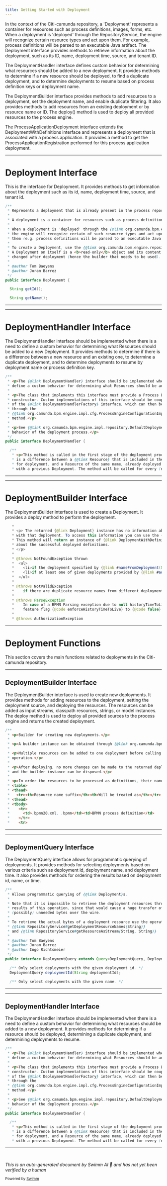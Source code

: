 ```yaml
---
title: Getting Started with Deployment
---
```

In the context of the Citi-camunda repository, a 'Deployment' represents a container for resources such as process definitions, images, forms, etc. When a deployment is 'deployed' through the RepositoryService, the engine will recognize certain resource types and act upon them. For example, process definitions will be parsed to an executable Java artifact. The Deployment interface provides methods to retrieve information about the deployment, such as its ID, name, deployment time, source, and tenant ID.

The DeploymentHandler interface defines custom behavior for determining what resources should be added to a new deployment. It provides methods to determine if a new resource should be deployed, to find a duplicate deployment, and to determine deployments to resume based on process definition keys or deployment name.

The DeploymentBuilder interface provides methods to add resources to a deployment, set the deployment name, and enable duplicate filtering. It also provides methods to add resources from an existing deployment or by resource name or ID. The deploy() method is used to deploy all provided resources to the process engine.

The ProcessApplicationDeployment interface extends the DeploymentWithDefinitions interface and represents a deployment that is associated with a process application. It provides a method to get the ProcessApplicationRegistration performed for this process application deployment.

<SwmSnippet path="/engine/src/main/java/org/camunda/bpm/engine/repository/Deployment.java" line="21">

---

# Deployment Interface

This is the interface for Deployment. It provides methods to get information about the deployment such as its id, name, deployment time, source, and tenant id.

```java
/**
 * Represents a deployment that is already present in the process repository.
 *
 * A deployment is a container for resources such as process definitions, images, forms, etc.
 *
 * When a deployment is 'deployed' through the {@link org.camunda.bpm.engine.RepositoryService},
 * the engine will recognize certain of such resource types and act upon
 * them (e.g. process definitions will be parsed to an executable Java artifact).
 *
 * To create a Deployment, use the {@link org.camunda.bpm.engine.repository.DeploymentBuilder}.
 * A Deployment on itself is a <b>read-only</b> object and its content cannot be
 * changed after deployment (hence the builder that needs to be used).
 *
 * @author Tom Baeyens
 * @author Joram Barrez
 */
public interface Deployment {

  String getId();

  String getName();
```

---

</SwmSnippet>

<SwmSnippet path="/engine/src/main/java/org/camunda/bpm/engine/repository/DeploymentHandler.java" line="21">

---

# DeploymentHandler Interface

The DeploymentHandler interface should be implemented when there is a need to define a custom behavior for determining what Resources should be added to a new Deployment. It provides methods to determine if there is a difference between a new resource and an existing one, to determine a duplicate deployment, and to determine deployments to resume by deployment name or process definition key.

```java
/**
 * <p>The {@link DeploymentHandler} interface should be implemented when there is a need to
 * define a custom behavior for determining what Resources should be added to a new Deployment.</p>
 *
 * <p>The class that implements this interface must provide a Process Engine parameter in it's
 * constructor. Custom implementations of this interface should be coupled with an implementation
 * of the {@link DeploymentHandlerFactory} interface, which can then be wired to the Process Engine
 * through the
 * {@link org.camunda.bpm.engine.impl.cfg.ProcessEngineConfigurationImpl#setDeploymentHandlerFactory(DeploymentHandlerFactory)}
 * method.</p>
 *
 * <p>See {@link org.camunda.bpm.engine.impl.repository.DefaultDeploymentHandler} for the default
 * behavior of the deployment process.</p>
 */
public interface DeploymentHandler {

  /**
   * <p>This method is called in the first stage of the deployment process. It determines if there
   * is a difference between a {@link Resource} that is included in the set of resources provided
   * for deployment, and a Resource of the same name, already deployed to the Process Engine
   * with a previous Deployment. The method will be called for every (new, existing) Resource
```

---

</SwmSnippet>

<SwmSnippet path="/engine/src/main/java/org/camunda/bpm/engine/repository/DeploymentBuilder.java" line="202">

---

# DeploymentBuilder Interface

The DeploymentBuilder interface is used to create a Deployment. It provides a deploy method to perform the deployment.

```java
   *
   * <p> The returned {@link Deployment} instance has no information about the definitions, which are deployed
   * with that deployment. To access this information you can use the {@link #deployWithResult()} method.
   * This method will return an instance of {@link DeploymentWithDefinitions}, which contains the information
   * about the successful deployed definitions.
   * </p>
   *
   * @throws NotFoundException thrown
   *  <ul>
   *    <li>if the deployment specified by {@link #nameFromDeployment(String)} does not exist or</li>
   *    <li>if at least one of given deployments provided by {@link #addDeploymentResources(String)} does not exist.</li>
   *  </ul>
   *
   * @throws NotValidException
   *    if there are duplicate resource names from different deployments to re-deploy.
   *
   * @throws ParseException
   *    In case of a BPMN Parsing exception due to null historyTimeToLive. To disable this behaviour, configure the
   *    feature flag {@code enforceHistoryTimeToLive} to {@code false}.
   *
   * @throws AuthorizationException
```

---

</SwmSnippet>

# Deployment Functions

This section covers the main functions related to deployments in the Citi-camunda repository.

<SwmSnippet path="/engine/src/main/java/org/camunda/bpm/engine/repository/DeploymentBuilder.java" line="34">

---

## DeploymentBuilder Interface

The DeploymentBuilder interface is used to create new deployments. It provides methods for adding resources to the deployment, setting the deployment source, and deploying the resources. The resources can be added as input streams, classpath resources, strings, or model instances. The deploy method is used to deploy all provided sources to the process engine and returns the created deployment.

```java
/**
 * <p>Builder for creating new deployments.</p>
 *
 * <p>A builder instance can be obtained through {@link org.camunda.bpm.engine.RepositoryService#createDeployment()}.</p>
 *
 * <p>Multiple resources can be added to one deployment before calling the {@link #deploy()}
 * operation.</p>
 *
 * <p>After deploying, no more changes can be made to the returned deployment
 * and the builder instance can be disposed.</p>
 *
 * <p>In order the resources to be processed as definitions, their names must have one of allowed suffixes (file extensions in case of file reference).</p>
 * <table>
 * <thead>
 *   <tr><th>Resource name suffix</th><th>Will be treated as</th></tr>
 * <thead>
 * <tbody>
 *    <tr>
 *      <td>.bpmn20.xml, .bpmn</td><td>BPMN process definition</td>
 *    </tr>
 *    <tr>
```

---

</SwmSnippet>

<SwmSnippet path="/engine/src/main/java/org/camunda/bpm/engine/repository/DeploymentQuery.java" line="24">

---

## DeploymentQuery Interface

The DeploymentQuery interface allows for programmatic querying of deployments. It provides methods for selecting deployments based on various criteria such as deployment id, deployment name, and deployment time. It also provides methods for ordering the results based on deployment id, name, or time.

```java
/**
 * Allows programmatic querying of {@link Deployment}s.
 *
 * Note that it is impossible to retrieve the deployment resources through the
 * results of this operation, since that would cause a huge transfer of
 * (possibly) unneeded bytes over the wire.
 *
 * To retrieve the actual bytes of a deployment resource use the operations on the
 * {@link RepositoryService#getDeploymentResourceNames(String)}
 * and {@link RepositoryService#getResourceAsStream(String, String)}
 *
 * @author Tom Baeyens
 * @author Joram Barrez
 * @author Ingo Richtsmeier
 */
public interface DeploymentQuery extends Query<DeploymentQuery, Deployment>{

  /** Only select deployments with the given deployment id. */
  DeploymentQuery deploymentId(String deploymentId);

  /** Only select deployments with the given name. */
```

---

</SwmSnippet>

<SwmSnippet path="/engine/src/main/java/org/camunda/bpm/engine/repository/DeploymentHandler.java" line="21">

---

## DeploymentHandler Interface

The DeploymentHandler interface should be implemented when there is a need to define a custom behavior for determining what resources should be added to a new deployment. It provides methods for determining if a resource should be deployed, determining a duplicate deployment, and determining deployments to resume.

```java
/**
 * <p>The {@link DeploymentHandler} interface should be implemented when there is a need to
 * define a custom behavior for determining what Resources should be added to a new Deployment.</p>
 *
 * <p>The class that implements this interface must provide a Process Engine parameter in it's
 * constructor. Custom implementations of this interface should be coupled with an implementation
 * of the {@link DeploymentHandlerFactory} interface, which can then be wired to the Process Engine
 * through the
 * {@link org.camunda.bpm.engine.impl.cfg.ProcessEngineConfigurationImpl#setDeploymentHandlerFactory(DeploymentHandlerFactory)}
 * method.</p>
 *
 * <p>See {@link org.camunda.bpm.engine.impl.repository.DefaultDeploymentHandler} for the default
 * behavior of the deployment process.</p>
 */
public interface DeploymentHandler {

  /**
   * <p>This method is called in the first stage of the deployment process. It determines if there
   * is a difference between a {@link Resource} that is included in the set of resources provided
   * for deployment, and a Resource of the same name, already deployed to the Process Engine
   * with a previous Deployment. The method will be called for every (new, existing) Resource
```

---

</SwmSnippet>

&nbsp;

*This is an auto-generated document by Swimm AI 🌊 and has not yet been verified by a human*

<SwmMeta version="3.0.0" repo-id="Z2l0aHViJTNBJTNBQ2l0aS1jYW11bmRhJTNBJTNBZ2lsYWRuYXZvdA==" repo-name="Citi-camunda" doc-type="overview"><sup>Powered by [Swimm](/)</sup></SwmMeta>
